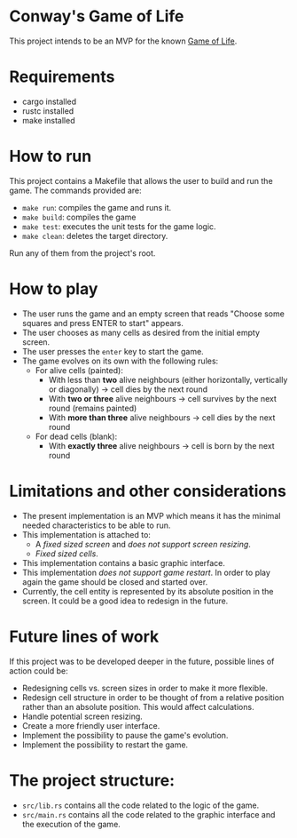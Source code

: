 # Conway's Game of Life
This project intends to be an MVP for the known [Game of Life](https://en.wikipedia.org/wiki/Conway%27s_Game_of_Life).

# Requirements
- cargo installed
- rustc installed
- make installed

# How to run
This project contains a Makefile that allows the user to build and run the game. The commands provided are:
- `make run`: compiles the game and runs it.
- `make build`: compiles the game
- `make test`: executes the unit tests for the game logic.
- `make clean`: deletes the target directory.

Run any of them from the project's root.

# How to play
- The user runs the game and an empty screen that reads "Choose some squares and press ENTER to start" appears.
- The user chooses as many cells as desired from the initial empty screen.
- The user presses the `enter` key to start the game.
- The game evolves on its own with the following rules:
    - For alive cells (painted):
        - With less than **two** alive neighbours (either horizontally, vertically or diagonally) -> cell dies by the next round
        - With **two or three** alive neighbours -> cell survives by the next round (remains painted)
        - With **more than three** alive neighbours -> cell dies by the next round
    - For dead cells (blank):
        - With **exactly three** alive neighbours -> cell is born by the next round

# Limitations and other considerations
- The present implementation is an MVP which means it has the minimal needed characteristics to be able to run.
- This implementation is attached to:
    - A _fixed sized screen_ and _does not support screen resizing_.
    - _Fixed sized cells_.
- This implementation contains a basic graphic interface.
- This implementation _does not support game restart_. In order to play again the game should be closed and started over.
- Currently, the cell entity is represented by its absolute position in the screen. It could be a good idea to redesign in the future.

# Future lines of work
If this project was to be developed deeper in the future, possible lines of action could be:
- Redesigning cells vs. screen sizes in order to make it more flexible.
- Redesign cell structure in order to be thought of from a relative position rather than an absolute position. This would affect calculations.
- Handle potential screen resizing.
- Create a more friendly user interface.
- Implement the possibility to pause the game's evolution.
- Implement the possibility to restart the game.

# The project structure:
- `src/lib.rs` contains all the code related to the logic of the game.
- `src/main.rs` contains all the code related to the graphic interface and the execution of the game.
